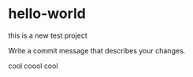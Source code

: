 # hello-world
this is a new test project

Write a commit message that describes your changes.

cool coool cool


